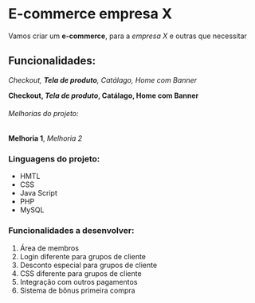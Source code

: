 # E-commerce empresa X

Vamos criar um **e-commerce**, para a *empresa X* e outras que necessitar

## Funcionalidades:

_Checkout, **Tela de produto**, Catálago, Home com Banner_

**Checkout, _Tela de produto_, Catálago, Home com Banner**

###### Melhorias do projeto:

__Melhoria 1__, _Melhoria 2_

### Linguagens do projeto:

* HMTL
* CSS
* Java Script
* PHP
* MySQL

### Funcionalidades a desenvolver:

1. Área de membros
 1. Login diferente para grupos de cliente
 2. Desconto especial para grupos de cliente
 3. CSS diferente para grupos de cliente
2. Integração com outros pagamentos
3. Sistema de bônus primeira compra